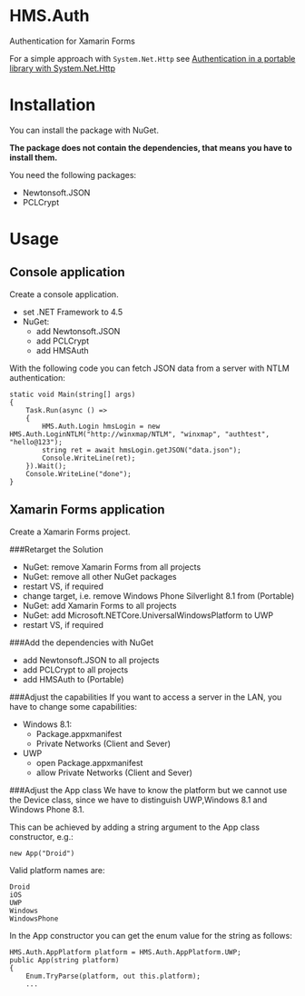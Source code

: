 # HMS.Auth
Authentication for Xamarin Forms

For a simple approach with `System.Net.Http` see [Authentication in a portable library with System.Net.Http](../../wiki/Authentication-in-a-portable-library-with-System.Net.Http)

# Installation
You can install the package with NuGet.

**The package does not contain the dependencies, that means you have to install them.**

You need the following packages:

- Newtonsoft.JSON 
- PCLCrypt 

# Usage
## Console application

Create a console application.

- set .NET Framework to 4.5	
- NuGet:
	- add Newtonsoft.JSON 
	- add PCLCrypt 
	- add HMSAuth

With the following code you can fetch JSON data from a server with NTLM authentication:

	static void Main(string[] args)
    {
    	Task.Run(async () =>
    	{
    		HMS.Auth.Login hmsLogin = new HMS.Auth.LoginNTLM("http://winxmap/NTLM", "winxmap", "authtest", "hello@123");
    		string ret = await hmsLogin.getJSON("data.json");
    		Console.WriteLine(ret);
    	}).Wait();
    	Console.WriteLine("done");
    }
    
    
	
## Xamarin Forms application
	
Create a Xamarin Forms project.

###Retarget the Solution
- NuGet: remove Xamarin Forms from all projects
- NuGet: remove all other NuGet packages
- restart VS, if required
- change target, i.e. remove Windows Phone Silverlight 8.1 from (Portable)
- NuGet: add Xamarin Forms to all projects
- NuGet: add Microsoft.NETCore.UniversalWindowsPlatform to UWP
- restart VS, if required

###Add the dependencies with NuGet
- add Newtonsoft.JSON to all projects
- add PCLCrypt to all projects
- add HMSAuth to (Portable)

###Adjust the capabilities 
If you want to access a server in the LAN, you have to change some capabilities:

- Windows 8.1: 
	- Package.appxmanifest
	- Private Networks (Client and Sever)
- UWP
	- open Package.appxmanifest
	- allow Private Networks (Client and Sever)

###Adjust the App class
We have to know the platform but we cannot use the Device class, since we have to distinguish UWP,Windows 8.1 and Windows Phone 8.1.	

This can be achieved by adding a string argument to the App class constructor,
e.g.: 


    new App("Droid")
    

Valid platform names are:


	Droid
	iOS
	UWP
	Windows
	WindowsPhone

In the App constructor you can get the enum value for the string as follows:


    HMS.Auth.AppPlatform platform = HMS.Auth.AppPlatform.UWP;
    public App(string platform)
    {
    	Enum.TryParse(platform, out this.platform);
    	...
    
    

	
	
	


